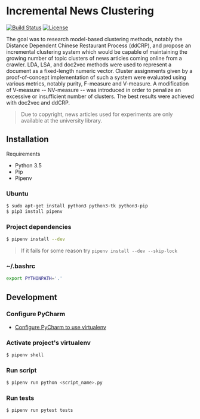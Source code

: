 # Incremental News Clustering

[![Build Status](https://travis-ci.org/vanam/Incremental-News-Clustering.svg?branch=master)](https://travis-ci.org/vanam/Incremental-News-Clustering)
[![License](https://img.shields.io/badge/license-MIT-blue.svg)](/LICENSE)

The goal was to research model-based clustering methods, notably the
Distance Dependent Chinese Restaurant Process (ddCRP), and propose an incremental
clustering system which would be capable of maintaining the growing number
of topic clusters of news articles coming online from a crawler.
LDA, LSA, and doc2vec methods were used to represent a document as a fixed-length numeric vector.
Cluster assignments given by a proof-of-concept implementation of such a system were
evaluated using various metrics, notably purity, F-measure and V-measure.
A modification of V-measure -- NV-measure -- was introduced
in order to penalize an excessive or insufficient number of clusters.
The best results were achieved with doc2vec and ddCRP.

> Due to copyright, news articles used for experiments are only available at the university library.

## Installation

Requirements

* Python 3.5
* Pip
* Pipenv

### Ubuntu

```bash
$ sudo apt-get install python3 python3-tk python3-pip
$ pip3 install pipenv
```

### Project dependencies

```bash
$ pipenv install --dev
```

> If it fails for some reason try `pipenv install --dev --skip-lock`

### ~/.bashrc

```bash
export PYTHONPATH='.'
```

## Development

### Configure PyCharm

* [Configure PyCharm to use virtualenv](http://exponential.io/blog/2015/02/10/configure-pycharm-to-use-virtualenv/)

### Activate project's virtualenv

```bash
$ pipenv shell
```

### Run script

```bash
$ pipenv run python <script_name>.py
```

### Run tests

```bash
$ pipenv run pytest tests
```
